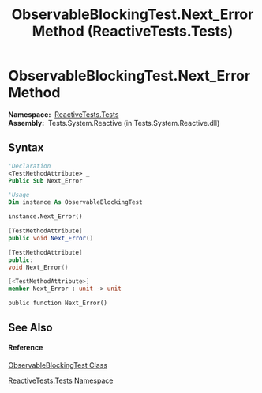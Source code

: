 ﻿---
title: ObservableBlockingTest.Next_Error Method  (ReactiveTests.Tests)
TOCTitle: Next_Error Method
ms:assetid: M:ReactiveTests.Tests.ObservableBlockingTest.Next_Error
ms:mtpsurl: https://msdn.microsoft.com/en-us/library/reactivetests.tests.observableblockingtest.next_error(v=VS.103)
ms:contentKeyID: 36619640
ms.date: 06/28/2011
mtps_version: v=VS.103
f1_keywords:
- ReactiveTests.Tests.ObservableBlockingTest.Next_Error
dev_langs:
- CSharp
- JScript
- VB
- FSharp
- c++
---

# ObservableBlockingTest.Next\_Error Method

**Namespace:**  [ReactiveTests.Tests](hh289046\(v=vs.103\).md)  
**Assembly:**  Tests.System.Reactive (in Tests.System.Reactive.dll)

## Syntax

``` vb
'Declaration
<TestMethodAttribute> _
Public Sub Next_Error
```

``` vb
'Usage
Dim instance As ObservableBlockingTest

instance.Next_Error()
```

``` csharp
[TestMethodAttribute]
public void Next_Error()
```

``` c++
[TestMethodAttribute]
public:
void Next_Error()
```

``` fsharp
[<TestMethodAttribute>]
member Next_Error : unit -> unit 
```

``` jscript
public function Next_Error()
```

## See Also

#### Reference

[ObservableBlockingTest Class](hh315164\(v=vs.103\).md)

[ReactiveTests.Tests Namespace](hh289046\(v=vs.103\).md)

